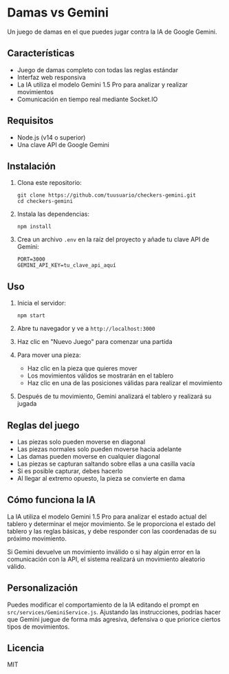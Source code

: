 # Damas vs Gemini

Un juego de damas en el que puedes jugar contra la IA de Google Gemini.

## Características

- Juego de damas completo con todas las reglas estándar
- Interfaz web responsiva
- La IA utiliza el modelo Gemini 1.5 Pro para analizar y realizar movimientos
- Comunicación en tiempo real mediante Socket.IO

## Requisitos

- Node.js (v14 o superior)
- Una clave API de Google Gemini

## Instalación

1. Clona este repositorio:
   ```
   git clone https://github.com/tuusuario/checkers-gemini.git
   cd checkers-gemini
   ```

2. Instala las dependencias:
   ```
   npm install
   ```

3. Crea un archivo `.env` en la raíz del proyecto y añade tu clave API de Gemini:
   ```
   PORT=3000
   GEMINI_API_KEY=tu_clave_api_aquí
   ```

## Uso

1. Inicia el servidor:
   ```
   npm start
   ```

2. Abre tu navegador y ve a `http://localhost:3000`

3. Haz clic en "Nuevo Juego" para comenzar una partida

4. Para mover una pieza:
   - Haz clic en la pieza que quieres mover
   - Los movimientos válidos se mostrarán en el tablero
   - Haz clic en una de las posiciones válidas para realizar el movimiento

5. Después de tu movimiento, Gemini analizará el tablero y realizará su jugada

## Reglas del juego

- Las piezas solo pueden moverse en diagonal
- Las piezas normales solo pueden moverse hacia adelante
- Las damas pueden moverse en cualquier diagonal
- Las piezas se capturan saltando sobre ellas a una casilla vacía
- Si es posible capturar, debes hacerlo
- Al llegar al extremo opuesto, la pieza se convierte en dama

## Cómo funciona la IA

La IA utiliza el modelo Gemini 1.5 Pro para analizar el estado actual del tablero y determinar el mejor movimiento. Se le proporciona el estado del tablero y las reglas básicas, y debe responder con las coordenadas de su próximo movimiento.

Si Gemini devuelve un movimiento inválido o si hay algún error en la comunicación con la API, el sistema realizará un movimiento aleatorio válido.

## Personalización

Puedes modificar el comportamiento de la IA editando el prompt en `src/services/GeminiService.js`. Ajustando las instrucciones, podrías hacer que Gemini juegue de forma más agresiva, defensiva o que priorice ciertos tipos de movimientos.

## Licencia

MIT 